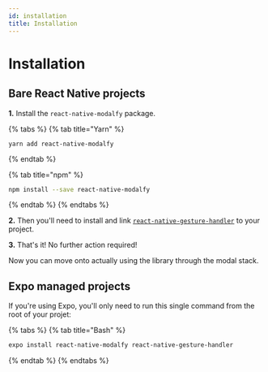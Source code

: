 ```yaml
---
id: installation
title: Installation
---
```


# Installation

## Bare React Native projects

**1.** Install the `react-native-modalfy` package.

{% tabs %}
{% tab title="Yarn" %}
```
yarn add react-native-modalfy
```
{% endtab %}

{% tab title="npm" %}
```bash
npm install --save react-native-modalfy
```
{% endtab %}
{% endtabs %}

**2.**  Then you'll need to install and link [`react-native-gesture-handler`](https://docs.swmansion.com/react-native-gesture-handler/docs/getting-started.html#installation) to your project.

**3.** That's it! No further action required!

Now you can move onto actually using the library through the modal stack.

## Expo managed projects

If you're using Expo, you'll only need to run this single command from the root of your projet:

{% tabs %}
{% tab title="Bash" %}
```bash
expo install react-native-modalfy react-native-gesture-handler
```
{% endtab %}
{% endtabs %}

